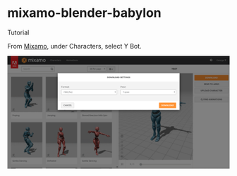 # mixamo-blender-babylon
Tutorial

From [Mixamo](www.mixamo.com), under Characters, select Y Bot.

![test](/img/1.png)